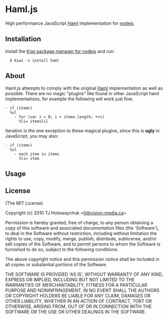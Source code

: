 
# Haml.js

  High performance JavaScript [Haml](http://haml-lang.com) implementation for [nodejs](http://nodejs.org)
  
## Installation

  Install the [Kiwi package manager for nodejs](http://github.com/visionmedia/kiwi)
  and run:
  
      $ kiwi -v install haml
      
## About

  Haml.js attempts to comply with the original [Haml](http://haml-lang.com/docs/yardoc/file.HAML_REFERENCE.html)
  implementation as well as possible. There are no magic "plugins" like
  found in other JavaScript haml implementations, for example the following
  will work just fine:
  
    - if (items)
      %ul
        - for (var i = 0; i < items.length; ++i)
          %li= items[i]
  
  Iteration is the one exception to these magical plugins,
  since this is **ugly** in JavaScript, you may also:
  
    - if (items)
      %ul
        - each item in items
          %li= item
          
## Usage
          
## License 

(The MIT License)

Copyright (c) 2010 TJ Holowaychuk &lt;tj@vision-media.ca&gt;

Permission is hereby granted, free of charge, to any person obtaining
a copy of this software and associated documentation files (the
'Software'), to deal in the Software without restriction, including
without limitation the rights to use, copy, modify, merge, publish,
distribute, sublicense, and/or sell copies of the Software, and to
permit persons to whom the Software is furnished to do so, subject to
the following conditions:

The above copyright notice and this permission notice shall be
included in all copies or substantial portions of the Software.

THE SOFTWARE IS PROVIDED 'AS IS', WITHOUT WARRANTY OF ANY KIND,
EXPRESS OR IMPLIED, INCLUDING BUT NOT LIMITED TO THE WARRANTIES OF
MERCHANTABILITY, FITNESS FOR A PARTICULAR PURPOSE AND NONINFRINGEMENT.
IN NO EVENT SHALL THE AUTHORS OR COPYRIGHT HOLDERS BE LIABLE FOR ANY
CLAIM, DAMAGES OR OTHER LIABILITY, WHETHER IN AN ACTION OF CONTRACT,
TORT OR OTHERWISE, ARISING FROM, OUT OF OR IN CONNECTION WITH THE
SOFTWARE OR THE USE OR OTHER DEALINGS IN THE SOFTWARE.